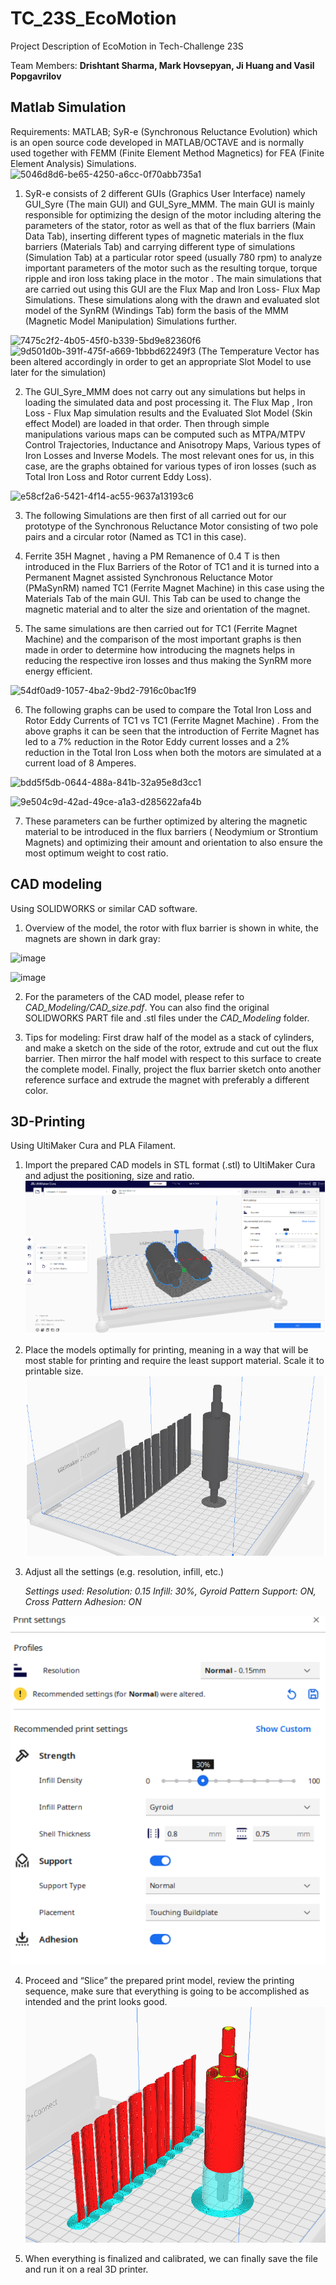# TC_23S_EcoMotion
Project Description of EcoMotion in Tech-Challenge 23S 

Team Members: **Drishtant Sharma, Mark Hovsepyan, Ji Huang and Vasil Popgavrilov**

## Matlab Simulation

Requirements: MATLAB; SyR-e (Synchronous Reluctance Evolution) which is an open source code developed in MATLAB/OCTAVE and is normally used together with FEMM (Finite Element Method Magnetics) for FEA (Finite Element Analysis) Simulations.
![5046d8d6-be65-4250-a6cc-0f70abb735a1](https://github.com/Ji-Huang/TC_23S_EcoMotion/assets/139593884/2acc7c34-1dd2-42b4-bd2f-8d5aa54762b9)

1. SyR-e consists of 2 different GUIs (Graphics User Interface) namely GUI_Syre (The main GUI) and GUI_Syre_MMM. The main GUI is mainly responsible for optimizing the design of the motor including altering the parameters of the stator, rotor as well as that of the flux barriers (Main Data Tab), inserting different types of magnetic materials in the flux barriers (Materials Tab) and carrying different type of simulations (Simulation Tab) at a particular rotor speed (usually 780 rpm)  to analyze important parameters of the motor such as the resulting torque, torque ripple and iron loss taking place in the motor . The main simulations that are carried out using this GUI are the Flux Map and Iron Loss- Flux Map Simulations. These simulations along with the drawn and evaluated slot model of the SynRM (Windings Tab) form the basis of the MMM (Magnetic Model Manipulation) Simulations further.

![7475c2f2-4b05-45f0-b339-5bd9e82360f6](https://github.com/Ji-Huang/TC_23S_EcoMotion/assets/139593884/4b90da05-d50d-4d86-a39c-fff7afcbdade)
![9d501d0b-391f-475f-a669-1bbbd62249f3](https://github.com/Ji-Huang/TC_23S_EcoMotion/assets/139593884/0a45ee8a-e960-466a-89fd-68025a9c5551)
(The Temperature Vector has been altered accordingly in order to get an appropriate Slot Model to use later for the simulation)

2. The GUI_Syre_MMM does not carry out any simulations but helps in loading the simulated data and post processing it. The Flux Map , Iron Loss - Flux Map simulation results and the Evaluated Slot Model (Skin effect Model) are loaded in that order. Then through simple manipulations various maps can be computed such as MTPA/MTPV Control Trajectories, Inductance and Anisotropy Maps, Various types of Iron Losses and Inverse Models. The most relevant ones for us, in this case, are the graphs obtained for various types of iron losses (such as Total Iron Loss and  Rotor current Eddy Loss). 

![e58cf2a6-5421-4f14-ac55-9637a13193c6](https://github.com/Ji-Huang/TC_23S_EcoMotion/assets/139593884/e8101e91-bfe7-41e9-9f5e-96e15d0c80d7)

3. The following Simulations are then first of all carried out for our prototype of the  Synchronous Reluctance Motor consisting of two pole pairs and a circular rotor (Named as TC1  in this case). 

4. Ferrite 35H Magnet , having a PM Remanence of 0.4 T is then introduced in the Flux Barriers of the Rotor of TC1 and it is turned into a Permanent Magnet assisted Synchronous Reluctance Motor (PMaSynRM)  named TC1 (Ferrite Magnet Machine) in this case using the Materials Tab of the main GUI. This Tab can be used to change the magnetic material and to alter the size and orientation of the magnet.
 
5. The same simulations are then carried out for TC1 (Ferrite Magnet Machine) and the comparison of the most important graphs is then made in order to determine how introducing the magnets helps in reducing the respective iron losses and thus making the SynRM more energy efficient. 

![54df0ad9-1057-4ba2-9bd2-7916c0bac1f9](https://github.com/Ji-Huang/TC_23S_EcoMotion/assets/139593884/c53c51ca-1e5b-4eed-8489-22572ec3e2bc)

6. The following graphs can be used to compare the Total Iron Loss and Rotor Eddy Currents of TC1 vs TC1 (Ferrite Magnet Machine) . From the above graphs it can be seen that the introduction of Ferrite Magnet has led to a 7% reduction in the Rotor Eddy current losses and a 2% reduction in the Total Iron Loss when both the motors are  simulated at a current load of 8 Amperes.

![bdd5f5db-0644-488a-841b-32a95e8d3cc1](https://github.com/Ji-Huang/TC_23S_EcoMotion/assets/139593884/bb0f5b72-4e38-4c30-aad0-1908cf38c05f)

![9e504c9d-42ad-49ce-a1a3-d285622afa4b](https://github.com/Ji-Huang/TC_23S_EcoMotion/assets/139593884/8097f61a-6e86-4d67-8aaf-cef58fbc4803)

7. These parameters can be further optimized by altering the magnetic material to be introduced in the flux barriers ( Neodymium or Strontium Magnets) and optimizing their amount and orientation to also ensure the most optimum weight to cost ratio.




## CAD modeling

Using SOLIDWORKS or similar CAD software.

1. Overview of the model, the rotor with flux barrier is shown in white, the magnets are shown in dark gray:

![image](https://github.com/Ji-Huang/TC_23S_EcoMotion/assets/139593884/576a9362-2410-45d0-a9a3-92447d83ed37)

![image](https://github.com/Ji-Huang/TC_23S_EcoMotion/assets/139593884/1281284b-8307-45b9-86ab-82581776af43)

2. For the parameters of the CAD model, please refer to *CAD_Modeling/CAD_size.pdf*. You can also find the original SOLIDWORKS PART file and .stl files under the *CAD_Modeling* folder.

3. Tips for modeling: First draw half of the model as a stack of cylinders, and make a sketch on the side of the rotor, extrude and cut out the flux barrier. Then mirror the half model with respect to this surface to create the complete model.  Finally, project the flux barrier sketch onto another reference surface and extrude the magnet with preferably a different color.


## 3D-Printing

Using UltiMaker Cura and PLA Filament.

1. Import the prepared CAD models in STL format (.stl) to UltiMaker Cura and adjust the positioning, size and ratio.
![3d_print_image1](./3D%20Printing/images/3d_print_image1.png)

2. Place the models optimally for printing, meaning in a way that will be most stable for printing and require the least support material. Scale it to printable size.
![3d_print_image2](./3D%20Printing/images/3d_print_image2.png)

3. Adjust all the settings (e.g. resolution, infill, etc.)

    *Settings used: 
    Resolution: 0.15
    Infill: 30%, Gyroid Pattern
    Support: ON, Cross Pattern
    Adhesion: ON*
    
![3d_print_image3](./3D%20Printing/images/3d_print_image3.png)

4. Proceed and “Slice” the prepared print model, review the printing sequence, make sure that everything is going to be accomplished as intended and the print looks good. 
![3d_print_image4](./3D%20Printing/images/3d_print_image4.png)
	
5. When everything is finalized and calibrated, we can finally save the file and run it on a real 3D printer.

